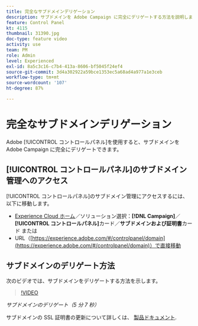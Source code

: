 ```yaml
---
title: 完全なサブドメインデリゲーション
description: サブドメインを Adobe Campaign に完全にデリゲートする方法を説明します。
feature: Control Panel
kt: 4115
thumbnail: 31390.jpg
doc-type: feature video
activity: use
team: PM
role: Admin
level: Experienced
exl-id: 8a5c3c16-c7b4-413a-8606-bf5045f24ef4
source-git-commit: 3d4a302922a59bce1353ec5a68ad4a977a1e3ceb
workflow-type: tm+mt
source-wordcount: '107'
ht-degree: 87%

---
```


# 完全なサブドメインデリゲーション

Adobe [!UICONTROL コントロールパネル]を使用すると、サブドメインを Adobe Campaign に完全にデリゲートできます。

## [!UICONTROL コントロールパネル]のサブドメイン管理へのアクセス

[!UICONTROL コントロールパネル]のサブドメイン管理にアクセスするには、以下に移動します。

* [Experience Cloud ホーム](https://experience.adobe.com/#/home)／ソリューション選択：**[!DNL Campaign]**／**[!UICONTROL コントロールパネル]**&#x200B;カード／**サブドメインおよび証明書**カード
または
* URL（[https://experience.adobe.com/#/controlpanel/domain](https://experience.adobe.com/#/controlpanel/domain)）で直接移動

## サブドメインのデリゲート方法

次のビデオでは、サブドメインをデリゲートする方法を示します。

>[!VIDEO](https://video.tv.adobe.com/v/31390?quality=12)

*サブドメインのデリゲート（5 分 7 秒）*

サブドメインの SSL 証明書の更新について詳しくは、 [製品ドキュメント](https://experienceleague.adobe.com/docs/control-panel/using/subdomains-and-certificates/renewing-subdomain-certificate.html?lang=ja).
